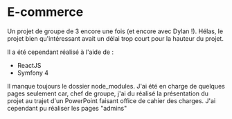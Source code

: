 # E-commerce

Un projet de groupe de 3 encore une fois (et encore avec Dylan !). Hélas, le projet bien qu'intéressant avait un délai trop court pour la hauteur du projet. 

Il a été cependant réalisé à l'aide de : 
- ReactJS
- Symfony 4

Il manque toujours le dossier node_modules. J'ai été en charge de quelques pages seulement car, chef de groupe, j'ai du réalisé la présentation du projet au trajet d'un PowerPoint faisant office de cahier des charges. J'ai cependant pu réaliser les pages "admins"

